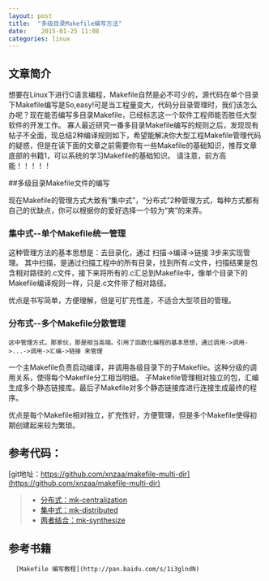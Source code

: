 ```yaml
---
layout: post
title:  "多级目录Makefile编写方法"
date:    2015-01-25 11:08
categories: linux
---
```



## 文章简介

  想要在Linux下进行C语言编程，Makefile自然是必不可少的，源代码在单个目录下Makefile编写是So,easy!可是当工程量变大，代码分目录管理时，我们该怎么办呢？现在能否编写多目录Makefile，已经标志这一个软件工程师能否胜任大型软件的开发工作。
寡人最近研究一番多目录Makefile编写的规则之后，发现现有帖子不全面，现总结2种编译规则如下，希望能解决你大型工程Makefile管理代码的疑惑，但是在读下面的文章之前需要你有一些Makefile的基础知识，推荐文章底部的书籍1，可以系统的学习Makefile的基础知识。
请注意，前方高能！！！！！

##多级目录Makefile文件的编写

  现在Makefile的管理方式大致有“集中式”，“分布式”2种管理方式，每种方式都有自己的优缺点，你可以根据你的爱好选择一个较为“爽”的来弄。

### 集中式--单个Makefile统一管理

  这种管理方法的基本思想是：去目录化，通过 扫描->编译->链接 3步来实现管理。
其中扫描，是通过扫描工程中的所有目录，找到所有.c文件，扫描结果是包含相对路径的.c文件，接下来将所有的.c汇总到Makefile中，像单个目录下的Makefile编译规则一样，只是.c文件带了相对路径。

  优点是书写简单，方便理解，但是可扩充性差，不适合大型项目的管理。

### 分布式--多个Makefile分散管理
    这中管理方式，那家伙，那是相当高端。引用了函数化编程的基本思想，通过调用->调用->...->调用->汇编->链接 来管理
一个主Makefile负责启动编译，并调用各级目录下的子Makefile。这种分级的调用关系，使得每个Makefile分工相当明细。
子Makefile管理相对独立的包，汇编生成多个静态链接库。最后子Makefile对多个静态链接库进行连接生成最终的程序。

   优点是每个Makefile相对独立，扩充性好，方便管理，但是多个Makefile使得初期创建起来较为繁琐。

## 参考代码：

   [git地址：https://github.com/xnzaa/makefile-multi-dir](https://github.com/xnzaa/makefile-multi-dir)

>* [分布式：mk-centralization](https://github.com/xnzaa/makefile-multi-dir/tree/master/mk-centralization)
>* [集中式：mk-distributed](https://github.com/xnzaa/makefile-multi-dir/tree/master/mk-distributed)
>* [两者结合：mk-synthesize](https://github.com/xnzaa/makefile-multi-dir/tree/master/mk-synthesize)

## 参考书籍

      [Makefile 编写教程](http://pan.baidu.com/s/1i3glndN)
